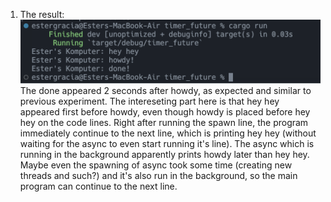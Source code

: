 1. The result: 
![alt text](img/image-1.2.png)
The done appeared 2 seconds after howdy, as expected and similar to previous experiment. The intereseting part here is that hey hey appeared first before howdy, even though howdy is placed before hey hey on the code lines. Right after running the spawn line, the program immediately continue to the next line, which is printing hey hey (without waiting for the async to even start running it's line). The async which is running in the background apparently prints howdy later than hey hey. Maybe even the spawning of async took some time (creating new threads and such?) and it's also run in the background, so the main program can continue to the next line.